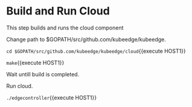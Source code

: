 # Build and Run Cloud 

This step builds and runs the cloud component

Change path to $GOPATH/src/github.com/kubeedge/kubeedge.

`cd $GOPATH/src/github.com/kubeedge/kubeedge/cloud`{{execute HOST1}}

`make`{{execute HOST1}}

Wait untill build is completed.

Run cloud.

`./edgecontroller`{{execute HOST1}}